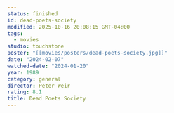 ```yaml
---
status: finished
id: dead-poets-society
modified: 2025-10-16 20:08:15 GMT-04:00
tags:
  - movies
studio: touchstone
poster: "[[movies/posters/dead-poets-society.jpg]]"
date: "2024-02-07"
watched-date: "2024-01-20"
year: 1989
category: general
director: Peter Weir
rating: 8.1
title: Dead Poets Society
---
```

